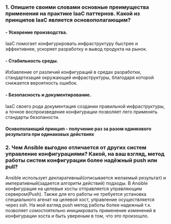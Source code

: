 ### 1. Опишите своими словами основные преимущества применения на практике IaaC паттернов. Какой из принципов IaaC является основополагающим?
#### - Ускорение производства.
IaaC помогает конфигурировать инфраструктуру быстрее и эффективнее, ускоряет разработку и вывод продукта на рынок.
#### - Стабильность среды. 
Избавление от различий конфигураций в средах разработки, стандартизация окружающей инфраструктуры,
благодаря которой снижается вероятность ошибок.
#### - Безопасность и документирование. 
IaaC своего рода документация создании правильной инфраструктуры, а точное воспроизведение
конфигурации позволяет лего применять стандарты безопаности.

#### Оснвополающий принцип - получение раз за разом одинкового результата при одинаковых действиях

### 2. Чем Ansible выгодно отличается от других систем управление конфигурациями? Какой, на ваш взгляд, метод работы систем конфигурации более надёжный push или pull?
Ansible использует декларативный(описывается желаемый результат) и императивный(задается алгоритм действий) подходы.
В Ansible конфигурация на целевые хосты отправляется управляющим сервером(Push). Также для его работы не требуется установка специального агенат на целевой хост, управление осуществляется через ssh.
На мой взгляд push метод работы более надежный т.к. позволяет сомостоятельно инициировать применение изменений в конфигурации хоста и быть увереным в том, что это произошло. 
